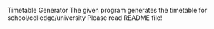 Timetable Generator
The given program generates the timetable for school/colledge/university
Please read README file!
